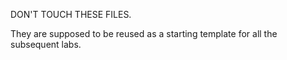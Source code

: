 DON'T TOUCH THESE FILES.

They are supposed to be reused as a starting template for all the subsequent labs.